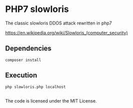 # PHP7 slowloris
The classic slowloris DDOS attack rewritten in php7

https://en.wikipedia.org/wiki/Slowloris_(computer_security)

## Dependencies
`composer install`

## Execution
`php slowloris.php localhost`

##
The code is licensed under the MIT License.
